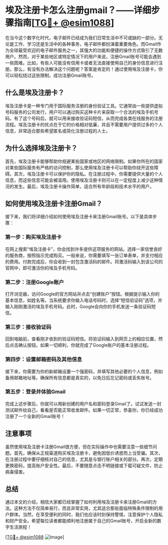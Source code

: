 # 埃及注册卡怎么注册gmail？——详细步骤指南[[TG💪+ @esim1088](https://t.me/s/esim1088)]

在当今这个数字化时代，电子邮件已经成为我们日常生活中不可或缺的一部分。无论是工作、学习还是生活中的各种事务，电子邮件都扮演着重要角色。而Gmail作为全球最受欢迎的电子邮件服务之一，其强大的功能和便捷的操作方式吸引了无数用户。然而，对于某些地区或特定情况下的用户来说，注册Gmail账号可能会遇到一些困难。比如，有些人可能没有信用卡或者无法直接使用自己的身份信息进行注册。那么，有没有办法解决这个问题呢？答案是肯定的！通过使用埃及注册卡，你可以轻松绕过这些限制，成功注册Gmail账号。

## 什么是埃及注册卡？

埃及注册卡是一种专门用于国际服务注册的身份验证工具。它通常由一些提供虚拟号码服务的公司发行，用户可以通过购买这种卡片来获取一个合法的埃及手机号码。有了这个号码后，就可以用来接收验证码短信，从而完成各类在线服务的注册流程。埃及注册卡的优点在于它的价格相对低廉，并且不需要用户提供过多的个人信息，非常适合那些希望匿名或简化注册过程的人士。

## 为什么选择埃及注册卡？

首先，埃及注册卡能够帮助你规避某些国家或地区的网络限制。如果你所在的国家对某些国际服务有严格的访问控制，那么使用埃及注册卡可以帮助你绕开这些障碍。其次，埃及注册卡可以保护你的隐私。在注册过程中，你需要提供大量的个人信息，而这些信息可能会被滥用。使用埃及注册卡则可以在一定程度上减少这种情况的发生。最后，埃及注册卡操作简单，适合所有年龄段和技术水平的用户。

## 如何使用埃及注册卡注册Gmail？

接下来，我们将详细介绍如何使用埃及注册卡来注册Gmail账号。以下是具体步骤：

### 第一步：购买埃及注册卡

在网上搜索“埃及注册卡”，你会找到许多提供这项服务的网站。选择一家信誉良好的服务商，按照指示完成购买。一般来说，你需要填写一张订单表单，并支付相应的费用。付款完成后，你会收到一封包含激活码的邮件。将激活码输入到该公司的官网中，即可激活你的埃及手机号码。

### 第二步：注册Google账户

打开浏览器，访问Google的官方网站并点击“创建账户”按钮。根据提示输入你的基本信息，如姓名等。当系统要求你输入电话号码时，选择“短信验证码”选项，并输入刚刚激活的埃及手机号码。此时，Google会向你的手机发送一条验证码短信。

### 第三步：接收验证码

回到电脑前，查看刚才收到的验证码短信。将验证码输入到网页上的相应位置，然后点击确认按钮。如果一切顺利，你就完成了Google账户的基本注册过程。

### 第四步：设置邮箱密码及其他信息

接下来，你需要为你的新邮箱设置一个强密码，并填写其他必要的个人信息，例如备用邮箱地址等。确保所有信息都是真实的，以免日后忘记密码或丢失账号。

### 第五步：登录并体验Gmail

完成上述步骤后，你就可以用新创建的用户名和密码登录Gmail了。试试发送一封测试邮件给自己，看看是否能正常收发邮件。如果一切正常，恭喜你，你已经成功注册了一个全新的Gmail账号！

## 注意事项

虽然使用埃及注册卡注册Gmail很方便，但在实际操作中也需要注意一些细节问题。首先，确保从正规渠道购买埃及注册卡，避免因低价诱惑而上当受骗。其次，在注册过程中要仔细核对自己的信息，尤其是与银行账户相关的部分。再次，定期更换密码，提高账户安全性。最后，不要随意点击不明链接或下载可疑文件，防止病毒侵害。

## 总结

通过本文的介绍，相信大家都已经掌握了如何利用埃及注册卡来注册Gmail的方法。这种方法不仅简单易行，而且非常实用，尤其适合那些面临特殊条件限制的用户群体。当然，在享受便利的同时，我们也应该时刻保持警惕，注意保护个人隐私和财产安全。希望每位读者都能顺利地注册属于自己的Gmail账号，开启全新的数字生活旅程！

[[TG💪+ @esim1088](https://t.me/s/esim1088) ![Image](https://i.postimg.cc/4NQfJmqS/Snipaste-2025-05-13-00-14-12.png)]